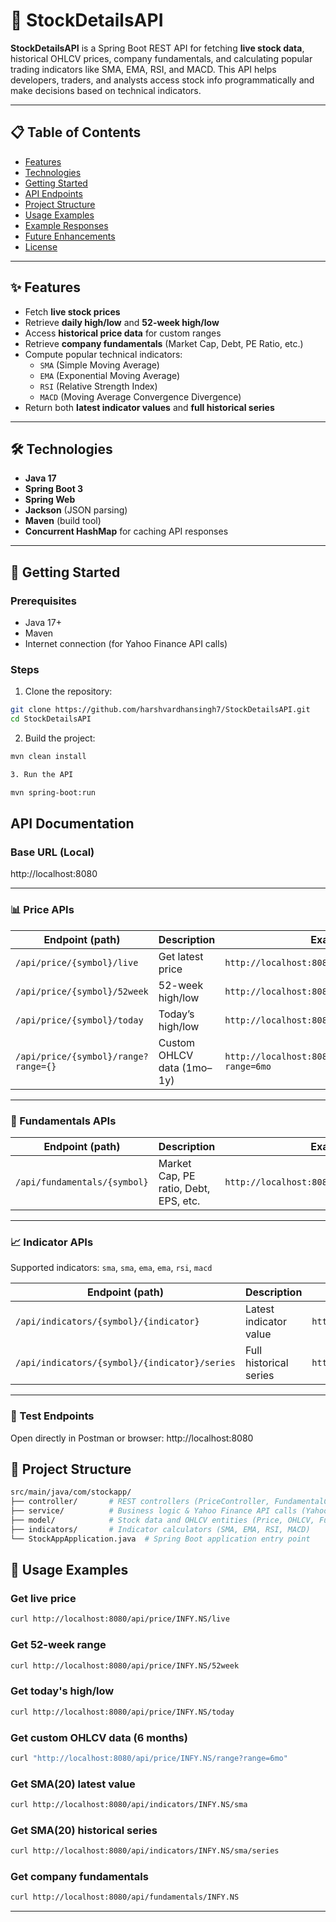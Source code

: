 # 🚀 StockDetailsAPI

**StockDetailsAPI** is a Spring Boot REST API for fetching **live stock data**, historical OHLCV prices, company fundamentals, and calculating popular trading indicators like SMA, EMA, RSI, and MACD. This API helps developers, traders, and analysts access stock info programmatically and make decisions based on technical indicators.

---

## 📋 Table of Contents
- [Features](#features)
- [Technologies](#technologies)
- [Getting Started](#getting-started)
- [API Endpoints](#api-endpoints)
- [Project Structure](#project-structure)
- [Usage Examples](#usage-examples)
- [Example Responses](#example-responses)
- [Future Enhancements](#future-enhancements)
- [License](#license)

---

## ✨ Features

- Fetch **live stock prices**
- Retrieve **daily high/low** and **52-week high/low**
- Access **historical price data** for custom ranges
- Retrieve **company fundamentals** (Market Cap, Debt, PE Ratio, etc.)
- Compute popular technical indicators:
  - `SMA` (Simple Moving Average)
  - `EMA` (Exponential Moving Average)
  - `RSI` (Relative Strength Index)
  - `MACD` (Moving Average Convergence Divergence)
- Return both **latest indicator values** and **full historical series**

---

## 🛠 Technologies

- **Java 17**
- **Spring Boot 3**
- **Spring Web**
- **Jackson** (JSON parsing)
- **Maven** (build tool)
- **Concurrent HashMap** for caching API responses

---

## 🚀 Getting Started

### Prerequisites
- Java 17+
- Maven
- Internet connection (for Yahoo Finance API calls)

### Steps

1. Clone the repository:

```bash
git clone https://github.com/harshvardhansingh7/StockDetailsAPI.git
cd StockDetailsAPI
```

2. Build the project:

```bash
mvn clean install
```

```bash
3. Run the API

mvn spring-boot:run
```


## API Documentation

### Base URL (Local)

http://localhost:8080

---

### 📊 Price APIs

| Endpoint (path)                      | Description                  | Example URL                                                                 |
|--------------------------------------|------------------------------|----------------------------------------------------------------------------|
| `/api/price/{symbol}/live`           | Get latest price             | `http://localhost:8080/api/price/INFY.NS/live`                             |
| `/api/price/{symbol}/52week`         | 52-week high/low             | `http://localhost:8080/api/price/INFY.NS/52week`                           |
| `/api/price/{symbol}/today`          | Today’s high/low             | `http://localhost:8080/api/price/INFY.NS/today`                            |
| `/api/price/{symbol}/range?range={}` | Custom OHLCV data (1mo–1y)   | `http://localhost:8080/api/price/INFY.NS/range?range=6mo`                  |


---

### 🏦 Fundamentals APIs

| Endpoint (path)              | Description                            | Example URL                                             |
|-------------------------------|----------------------------------------|---------------------------------------------------------|
| `/api/fundamentals/{symbol}` | Market Cap, PE ratio, Debt, EPS, etc.  | `http://localhost:8080/api/fundamentals/INFY.NS`        |

---

### 📈 Indicator APIs  

Supported indicators: `sma`, `sma`, `ema`, `ema`, `rsi`, `macd`

| Endpoint (path)                                | Description                  | Example URL                                                          |
|------------------------------------------------|------------------------------|----------------------------------------------------------------------|
| `/api/indicators/{symbol}/{indicator}`         | Latest indicator value       | `http://localhost:8080/api/indicators/INFY.NS/sma`                 |
| `/api/indicators/{symbol}/{indicator}/series`  | Full historical series       | `http://localhost:8080/api/indicators/INFY.NS/sma/series`          |

---

### 🔬 Test Endpoints

Open directly in Postman or browser:
http://localhost:8080

## 📂 Project Structure


```bash
src/main/java/com/stockapp/
├── controller/       # REST controllers (PriceController, FundamentalController, IndicatorController)
├── service/          # Business logic & Yahoo Finance API calls (YahooFinanceService, IndicatorService)
├── model/            # Stock data and OHLCV entities (Price, OHLCV, Fundamental models)
├── indicators/       # Indicator calculators (SMA, EMA, RSI, MACD)
└── StockAppApplication.java  # Spring Boot application entry point
```


## 🚀 Usage Examples

### Get live price
```bash
curl http://localhost:8080/api/price/INFY.NS/live
```
### Get 52-week range
```bash
curl http://localhost:8080/api/price/INFY.NS/52week
```
### Get today's high/low
```bash
curl http://localhost:8080/api/price/INFY.NS/today
```
### Get custom OHLCV data (6 months)
```bash
curl "http://localhost:8080/api/price/INFY.NS/range?range=6mo"
```
### Get SMA(20) latest value
```bash
curl http://localhost:8080/api/indicators/INFY.NS/sma
```
### Get SMA(20) historical series
```bash
curl http://localhost:8080/api/indicators/INFY.NS/sma/series
```
### Get company fundamentals
```bash
curl http://localhost:8080/api/fundamentals/INFY.NS
```
---
